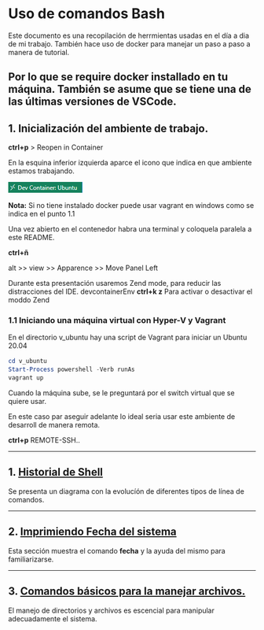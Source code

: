 # Uso de comandos Bash

Este documento es una recopilación de herrmientas usadas en el día a dia de mi trabajo.
También hace uso de docker para manejar un paso a paso a manera de tutorial.

Por lo que se require docker installado en tu máquina.
También se asume que se tiene una de las últimas versiones de VSCode.
---
## 1. Inicialización del ambiente de trabajo.

**ctrl+p** > Reopen in Container

En la esquina inferior izquierda aparce el icono que indica en que ambiente estamos trabajando.

![Icono devconatiner](media/devcontainerEnv.png)

**Nota:** Si no tiene instalado docker puede usar vagrant en windows como se indica en el punto 1.1

Una vez abierto en el contenedor habra una terminal y coloquela paralela a este README.


**ctrl+ñ**

alt >> view >> Apparence >> Move Panel Left

Durante esta presentación usaremos Zend mode, para reducir las distracciones del IDE.
devcontainerEnv
**ctrl+k z**  Para activar o desactivar el moddo Zend


### 1.1 Iniciando una máquina virtual con Hyper-V y Vagrant

En el directorio v_ubuntu hay una script de Vagrant para iniciar un Ubuntu 20.04

```powershell
cd v_ubuntu
Start-Process powershell -Verb runAs
vagrant up
```
Cuando la máquina sube, se le preguntará por el switch virtual que se quiere usar.

En este caso par aseguir adelante lo ideal seria usar este ambiente de desarroll de manera remota.

**ctrl+p** REMOTE-SSH..

---

## 1. [Historial de Shell](capitulos(01-HistoriaShell.md))

Se presenta un diagrama con la evolucíón de diferentes tipos de línea de comandos.

---


## 2. [Imprimiendo Fecha del sistema](capitulos/02-ComandoDate.md)
 
  Esta sección muestra el comando **fecha** y la ayuda del mismo para familiarizarse.


---

## 3. [Comandos básicos para la manejar archivos.](capitulos/03-ManejoDeArchivos.md)

  El manejo de directorios y archivos es escencial para manipular adecuadamente el sistema.



